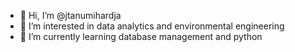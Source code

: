 - 👋 Hi, I’m @jtanumihardja
- 👀 I’m interested in data analytics and environmental engineering
- 🌱 I’m currently learning database management and python


<!---
jtanumihardja/jtanumihardja is a ✨ special ✨ repository because its `README.md` (this file) appears on your GitHub profile.
You can click the Preview link to take a look at your changes.
- 💞️ I’m looking to collaborate on ...
- 📫 How to reach me ...
--->
